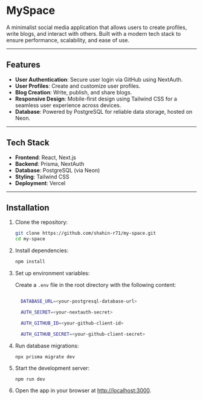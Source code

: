 # MySpace

A minimalist social media application that allows users to create profiles, write blogs, and interact with others. Built with a modern tech stack to ensure performance, scalability, and ease of use.

---

## Features

- **User Authentication**: Secure user login via GitHub using NextAuth.
- **User Profiles**: Create and customize user profiles.
- **Blog Creation**: Write, publish, and share blogs.
- **Responsive Design**: Mobile-first design using Tailwind CSS for a seamless user experience across devices.
- **Database**: Powered by PostgreSQL for reliable data storage, hosted on Neon.

---

## Tech Stack

- **Frontend**: React, Next.js
- **Backend**: Prisma, NextAuth
- **Database**: PostgreSQL (via Neon)
- **Styling**: Tailwind CSS
- **Deployment**: Vercel

---

## Installation

1. Clone the repository:

   ```bash
   git clone https://github.com/shahin-r71/my-space.git
   cd my-space
   ```
2. Install dependencies:

   ```bash
   npm install
   ```
3. Set up environment variables:

   Create a `.env` file in the root directory with the following content:

   ```bash

     DATABASE_URL=<your-postgresql-database-url>

     AUTH_SECRET=<your-nextauth-secret>

     AUTH_GITHUB_ID=<your-github-client-id>

     AUTH_GITHUB_SECRET=<your-github-client-secret>
   ```
4. Run database migrations:

   ```
   npx prisma migrate dev

   ```
5. Start the development server:

   ```
   npm run dev

   ```
6. Open the app in your browser at [http://localhost:3000](http://localhost:3000).
